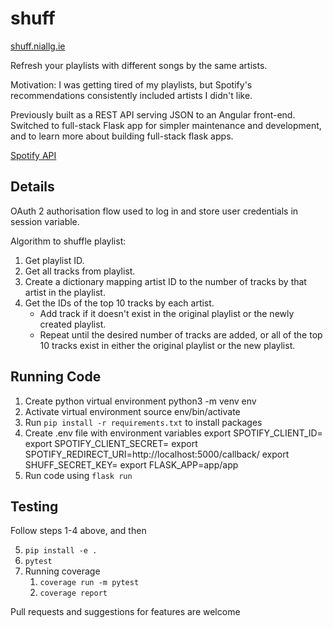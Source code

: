 # shuff

[shuff.niallg.ie](https://shuff.niallg.ie)

Refresh your playlists with different songs by the same artists.

Motivation: I was getting tired of my playlists, but Spotify's recommendations consistently included artists I didn't like.

Previously built as a REST API serving JSON to an Angular front-end. Switched to full-stack Flask app for simpler maintenance and development, and to learn more about building full-stack flask apps.

[Spotify API](https://developer.spotify.com/documentation/web-api/)

## Details

OAuth 2 authorisation flow used to log in and store user credentials in session variable.

Algorithm to shuffle playlist:
1. Get playlist ID.
2. Get all tracks from playlist.
3. Create a dictionary mapping artist ID to the number of tracks by that artist in the playlist.
4. Get the IDs of the top 10 tracks by each artist.
    * Add track if it doesn't exist in the original playlist or the newly created playlist.
    * Repeat until the desired number of tracks are added, or all of the top 10 tracks exist in either the original playlist or the new playlist. 
    
## Running Code

1. Create python virtual environment python3 -m venv env
2. Activate virtual environment source env/bin/activate
3. Run `pip install -r requirements.txt` to install packages
4. Create .env file with environment variables
   export SPOTIFY_CLIENT_ID=<your-client-id>
   export SPOTIFY_CLIENT_SECRET=<your-client-secret>
   export SPOTIFY_REDIRECT_URI=http://localhost:5000/callback/
   export SHUFF_SECRET_KEY=<your-secret-key>
   export FLASK_APP=app/app
5. Run code using `flask run`  
   
## Testing
Follow steps 1-4 above, and then

5. `pip install -e .`
6. `pytest`
7. Running coverage 
   1. `coverage run -m pytest`
   2. `coverage report`

Pull requests and suggestions for features are welcome
